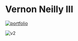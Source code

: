 
# Vernon Neilly III

[![portfolio](https://img.shields.io/badge/%F0%9F%93%93-My%20Portfolio-blueviolet)](https://neilly.dev)

![v2](https://i.gyazo.com/7cab0ff163b8f7caad2254e726a7babc.png)
